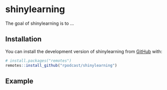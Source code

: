 
<!-- README.md is generated from README.Rmd. Please edit that file -->

# shinylearning

<!-- badges: start -->

<!-- badges: end -->

The goal of shinylearning is to …

## Installation

You can install the development version of shinylearning from
[GitHub](https://github.com/) with:

``` r
# install.packages("remotes")
remotes::install_github("rpodcast/shinylearning")
```

## Example
